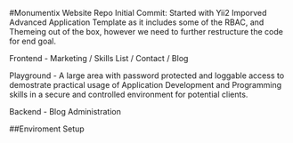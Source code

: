 #Monumentix Website Repo
Initial Commit: Started with Yii2 Imporved Advanced Application Template as it includes some of the RBAC, and Themeing out of the box, however we need to further restructure the code for end goal.

Frontend - Marketing / Skills List / Contact / Blog

Playground - A large area with password protected and loggable access to demostrate practical usage of Application Development and Programming skills in a secure and controlled environment for potential clients.

Backend - Blog Administration


##Enviroment Setup
